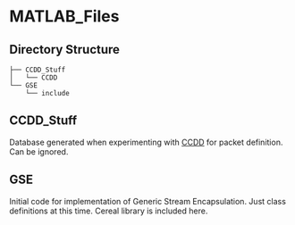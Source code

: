 # MATLAB_Files
## Directory Structure
```
├── CCDD_Stuff
│   └── CCDD
└── GSE
    └── include
```

## CCDD_Stuff
Database generated when experimenting with [CCDD](https://github.com/nasa/CCDD) for packet definition. Can be ignored.

## GSE

Initial code for implementation of Generic Stream Encapsulation. Just class definitions at this time. Cereal library is included here.